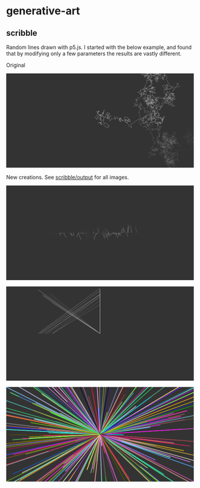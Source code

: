 # generative-art

## scribble

Random lines drawn with p5.js. I started with the below example, and found that by modifying only a few parameters the results are vastly different.

Original

![](scribble/output/scribble-1.png)

New creations. See [scribble/output](scribble/output) for all images.

![](scribble/output/scribble-2.png)

![](scribble/output/scribble-3.png)

![](scribble/output/scribble-7.png)
